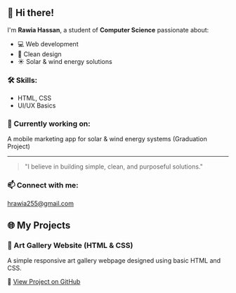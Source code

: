 
## 👋 Hi there!

I'm **Rawia Hassan**, a student of **Computer Science** passionate about:
- 💻 Web development
- 🌿 Clean design
- ☀️ Solar & wind energy solutions

### 🛠️ Skills:
- HTML, CSS
- UI/UX Basics

### 📌 Currently working on:
A mobile marketing app for solar & wind energy systems (Graduation Project)

---

> "I believe in building simple, clean, and purposeful solutions."

### 📫 Connect with me:
hrawia255@gmail.com

## 🌐 My Projects

### 🎨 Art Gallery Website (HTML & CSS)
A simple responsive art gallery webpage designed using basic HTML and CSS.

🔗 [View Project on GitHub](https://github.com/rawia-255/rawia-web-project)
